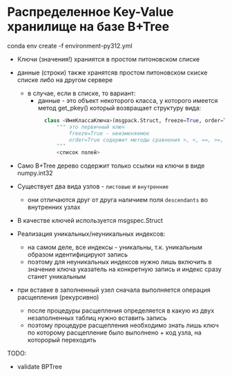﻿# Распределенное Key-Value хранилище на базе B+Tree

conda env create -f environment-py312.yml

- Ключи (значения!) храниятся в простом питоновском списке
- данные (строки) также хранятсяв простом питоновском скиске списке либо на другом сервере
  - в случае, если в списке, то вариант:
    - данные - это объект некоторого класса, у которого имеется метод get_pkey()
      который возвращает структуру вида: 
      ````python
        class <ИмяКлассаКлюча>(msgpack.Struct, freeze=True, order=True):
            """ это первичный ключ 
                freeze=True - неизменяемое
                order=True содержит методы сравнения >, <, ==, >=, <=
            """
            <список полей>
      ````
- Само B+Tree дерево содержит только ссылки на ключи в виде numpy.int32

- Существует два вида узлов - `листовые` и `внутренние`
  - они отличаются друг от друга наличием поля `descendants` во внутренних узлах
- В качестве ключей используется msgspec.Struct
- Реализация уникальных/неуникальных индексов:
  - на самом деле, все индексы - уникальны, т.к. уникальным образом
    идентифицируют запись
  - поэтому для неуникальных индексов нужно лишь включить в значение ключа указатель на конкретную запись
    и индекс сразу станет уникальным

- при вставке в заполненный узел сначала выполняется операция расщепления (рекурсивно)
  - после процедуры расщепления определяется в какую из двух незаполненных таблиц нужно вставить запись
  - поэтому процедуре расщепления необходимо знать лишь ключ по которому расщепление было выполнено + код узла, на которорый переходить


TODO:
- validate BPTree